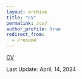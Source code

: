 ```yaml
---
layout: archive
title: "CV"
permalink: /cv/
author_profile: true
redirect_from:
  - /resume
---
```


[CV](http://academicpages.github.io/files/paper1.pdf)

Last Update: April, 14, 2024 
